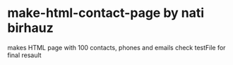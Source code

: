 # make-html-contact-page by nati birhauz
makes HTML page with 100 contacts, phones and emails
check testFile for final resault
